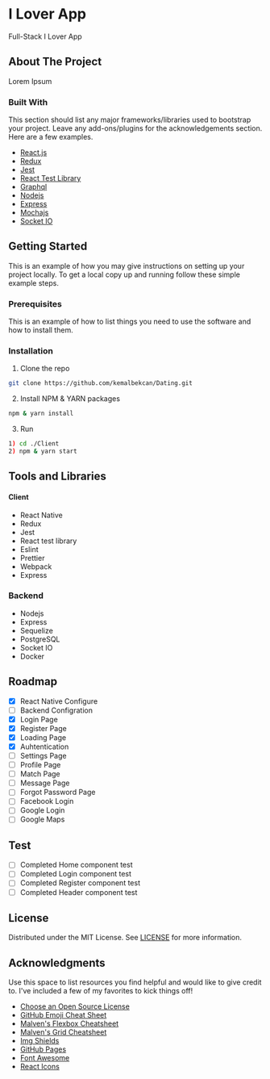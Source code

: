 # I Lover App

Full-Stack I Lover App

## About The Project

Lorem Ipsum

### Built With

This section should list any major frameworks/libraries used to bootstrap your project. Leave any add-ons/plugins for the acknowledgements section. Here are a few examples.

- [React.js](https://reactjs.org/)
- [Redux](https://redux.js.org/)
- [Jest](https://jestjs.io/)
- [React Test Library](https://testing-library.com/docs/react-testing-library/intro/)
- [Graphql](https://graphql.org/)
- [Nodejs](https://nodejs.org/en/)
- [Express](https://expressjs.com/)
- [Mochajs](https://mochajs.org/)
- [Socket IO](https://socket.io/)

## Getting Started

This is an example of how you may give instructions on setting up your project locally.
To get a local copy up and running follow these simple example steps.

### Prerequisites

This is an example of how to list things you need to use the software and how to install them.

### Installation

1. Clone the repo

```sh
git clone https://github.com/kemalbekcan/Dating.git
```

2. Install NPM & YARN packages

```sh
npm & yarn install
```

3. Run

```sh
1) cd ./Client
2) npm & yarn start
```

## Tools and Libraries

#### Client

- React Native
- Redux
- Jest
- React test library
- Eslint
- Prettier
- Webpack
- Express

### Backend

- Nodejs
- Express
- Sequelize
- PostgreSQL
- Socket IO
- Docker

## Roadmap

- [x] React Native Configure<br />
- [ ] Backend Configration<br />
- [x] Login Page<br />
- [x] Register Page<br />
- [x] Loading Page<br />
- [x] Auhtentication<br />
- [ ] Settings Page<br />
- [ ] Profile Page<br />
- [ ] Match Page<br />
- [ ] Message Page<br />
- [ ] Forgot Password Page<br />
- [ ] Facebook Login<br />
- [ ] Google Login<br />
- [ ] Google Maps<br />

## Test

- [ ] Completed Home component test<br />
- [ ] Completed Login component test<br />
- [ ] Completed Register component test<br />
- [ ] Completed Header component test<br />

## License

Distributed under the MIT License. See [LICENSE](LICENSE) for more information.

## Acknowledgments

Use this space to list resources you find helpful and would like to give credit to. I've included a few of my favorites to kick things off!

- [Choose an Open Source License](https://choosealicense.com)
- [GitHub Emoji Cheat Sheet](https://www.webpagefx.com/tools/emoji-cheat-sheet)
- [Malven's Flexbox Cheatsheet](https://flexbox.malven.co/)
- [Malven's Grid Cheatsheet](https://grid.malven.co/)
- [Img Shields](https://shields.io)
- [GitHub Pages](https://pages.github.com)
- [Font Awesome](https://fontawesome.com)
- [React Icons](https://react-icons.github.io/react-icons/search)